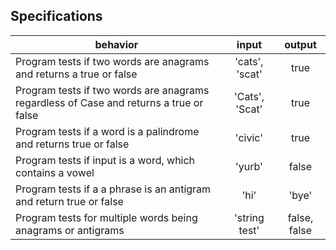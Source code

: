 ## Specifications

| behavior |  input   |  output  |
|----------|:--------:|:--------:|
|Program tests if two words are anagrams and returns a true or false| 'cats', 'scat' | true |
|Program tests if two words are anagrams regardless of Case and returns a true or false| 'Cats', 'Scat' | true |
|Program tests if a word is a palindrome and returns true or false| 'civic' | true |
|Program tests if input is a word, which contains a vowel | 'yurb' | false |
|Program tests if a a phrase is an antigram and return true or false| 'hi' | 'bye' |
|Program tests for multiple words being anagrams or antigrams | 'string test' | false, false |
